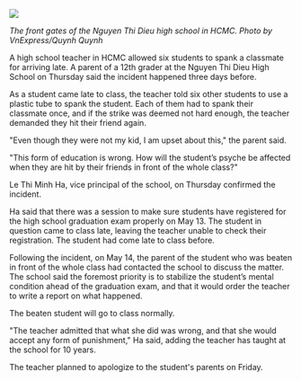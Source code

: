 ![](https://i1-english.vnecdn.net/2024/05/17/thptnguyenthidieu1800171585184-2644-1430-1715919002.jpg?w=680&h=408&q=100&dpr=1&fit=crop&s=FDtOu4b6fOGXmocRkhVKhQ)

*The front gates of the Nguyen Thi Dieu high school in HCMC. Photo by VnExpress/Quynh Quynh*

A high school teacher in HCMC allowed six students to spank a classmate for arriving late.
A parent of a 12th grader at the Nguyen Thi Dieu High School on Thursday said the incident happened three days before.

As a student came late to class, the teacher told six other students to use a plastic tube to spank the student. Each of them had to spank their classmate once, and if the strike was deemed not hard enough, the teacher demanded they hit their friend again.

"Even though they were not my kid, I am upset about this," the parent said.

"This form of education is wrong. How will the student’s psyche be affected when they are hit by their friends in front of the whole class?"

Le Thi Minh Ha, vice principal of the school, on Thursday confirmed the incident.

Ha said that there was a session to make sure students have registered for the high school graduation exam properly on May 13. The student in question came to class late, leaving the teacher unable to check their registration. The student had come late to class before.

Following the incident, on May 14, the parent of the student who was beaten in front of the whole class had contacted the school to discuss the matter. The school said the foremost priority is to stabilize the student’s mental condition ahead of the graduation exam, and that it would order the teacher to write a report on what happened.

The beaten student will go to class normally.

"The teacher admitted that what she did was wrong, and that she would accept any form of punishment," Ha said, adding the teacher has taught at the school for 10 years.

The teacher planned to apologize to the student's parents on Friday.